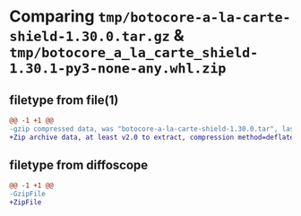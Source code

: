 # Comparing `tmp/botocore-a-la-carte-shield-1.30.0.tar.gz` & `tmp/botocore_a_la_carte_shield-1.30.1-py3-none-any.whl.zip`

## filetype from file(1)

```diff
@@ -1 +1 @@
-gzip compressed data, was "botocore-a-la-carte-shield-1.30.0.tar", last modified: Tue Jul  4 01:45:10 2023, max compression
+Zip archive data, at least v2.0 to extract, compression method=deflate
```

## filetype from diffoscope

```diff
@@ -1 +1 @@
-GzipFile
+ZipFile
```

